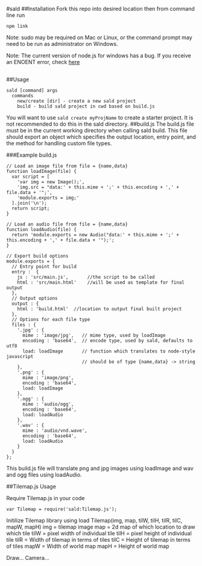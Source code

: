 #sald
##Installation
Fork this repo into desired location then from command line run
```
npm link
```
Note: sudo may be required on Mac or Linux, or the command prompt may need to be
run as administrator on Windows.

Note: The current version of node.js for windows has a bug. If you receive an
ENOENT error, check [here](http://stackoverflow.com/questions/25093276/node-js-windows-error-enoent-stat-c-users-rt-appdata-roaming-npm)
##
##Usage
```
sald [command] args
  commands
    new/create [dir] - create a new sald project
    build - build sald project in cwd based on build.js
```
You will want to use `sald create myProjName` to create a starter project. It is not
recommended to do this in the sald directory.
##build.js
The build.js file must be in the current working directory when calling sald build.
This file should export an object which specifies the output location, entry point, and the method for handling custom file types.

###Example build.js
```
// Load an image file from file = {name,data}
function loadImage(file) {
  var script = [
    'var img = new Image();',
    'img.src = "data:' + this.mime + ';' + this.encoding + ',' + file.data + '";',
    'module.exports = img;'
  ].join('\n');
  return script;
}

// Load an audio file from file = {name,data}
function loadAudio(file) {
  return 'module.exports = new Audio("data:' + this.mime + ';' + this.encoding + ',' + file.data + '");';
}

// Export build options
module.exports = {
  // Entry point for build
  entry :  {
    js : 'src/main.js',       //the script to be called
    html : 'src/main.html'    //will be used as template for final output
  },
  // Output options
  output : {
    html : 'build.html'  //location to output final built project
  },
  // Options for each file type
  files : {
    '.jpg' : {
      mime : 'image/jpg',   // mime type, used by loadImage
      encoding : 'base64',  // encode type, used by sald, defaults to utf8
      load: loadImage       // function which translates to node-style javascript
                            // should be of type {name,data} -> string
    },
    '.png' : {
      mime : 'image/png',
      encoding : 'base64',
      load: loadImage
    },
    '.ogg' : {
      mime : 'audio/ogg',
      encoding : 'base64',
      load: loadAudio
    },
    '.wav' : {
      mime : 'audio/vnd.wave',
      encoding : 'base64',
      load: loadAudio
    }
  }
};
```

This build.js file will translate png and jpg images using loadImage and wav and ogg files using loadAudio.

##Tilemap.js Usage

Require Tilemap.js in your code
```
var Tilemap = require('sald:Tilemap.js');
```  

Initilize Tilemap library using load
  Tilemap(img, map, tilW, tilH, tilR, tilC, mapW, mapH)
  img  = tilemap image
  map  = 2d map of which location to draw which tile
  tilW = pixel width of individual tile
  tilH = pixel height of individual tile 
  tilR = Width of tilemap in terms of tiles
  tilC = Height of tilemap in terms of tiles
  mapW = Width of world map
  mapH = Height of world map

Draw...
  Camera...